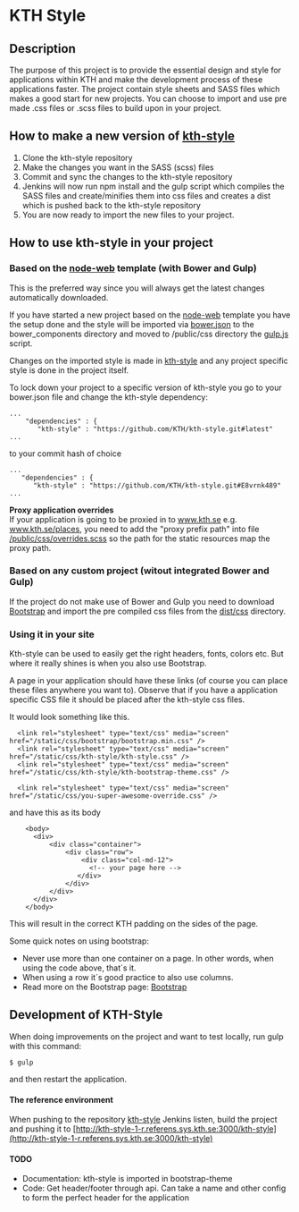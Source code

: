 # KTH Style

## Description

The purpose of this project is to provide the essential design and style for applications within KTH and make the development process of these applications faster. The project contain style sheets and SASS files which makes a good start for new projects. You can choose to import and use pre made .css files or .scss files to build upon in your project.


## How to make a new version of [kth-style](https://gita.sys.kth.se/Infosys/kth-style)
1. Clone the kth-style repository
2. Make the changes you want in the SASS (scss) files
3. Commit and sync the changes to the kth-style repository
4. Jenkins will now run npm install and the gulp script which compiles the SASS files and create/minifies them into css files and creates a dist which is pushed back to the kth-style repository
5. You are now ready to import the new files to your project.


## How to use kth-style in your project

### Based on the [node-web](https://gita.sys.kth.se/Infosys/node-web) template (with Bower and Gulp)

This is the preferred way since you will always get the latest changes automatically downloaded. 

If you have started a new project based on the [node-web](https://github.com/KTH/node-web) template you have the setup done and the style will be imported via [bower.json](https://gita.sys.kth.se/Infosys/node-web/blob/master/bower.json) to the bower_components directory and moved to /public/css directory the [gulp.js](https://github.com/KTH/node-web/blob/master/gulpfile.js) script.

Changes on the imported style is made in [kth-style](https://github.com/KTH/kth-style) and any project specific style is done in the project itself.

To lock down your project to a specific version of kth-style you go to your bower.json file and change the kth-style dependency:

```
...
    "dependencies" : {
       "kth-style" : "https://github.com/KTH/kth-style.git#latest"
...
```
to your commit hash of choice
  
```
...
   "dependencies" : {
      "kth-style" : "https://github.com/KTH/kth-style.git#E8vrnk489"
...
```

**Proxy application overrides**  
If your application is going to be proxied in to www.kth.se e.g. www.kth.se/places, you need to add the "proxy prefix path" into file [/public/css/overrides.scss](https://github.com/KTH/places-web/blob/develop/public/css/overrides.scss) so the path for the static resources map the proxy path.

### Based on any custom project (witout integrated Bower and Gulp)
If the project do not make use of Bower and Gulp you need to download [Bootstrap](http://getbootstrap.com/getting-started/#download) and import the pre compiled css files from the [dist/css](https://github.com/KTH/kth-style/tree/master/dist/css) directory.

### Using it in your site
Kth-style can be used to easily get the right headers, fonts, colors etc. But where it really shines is when you also use Bootstrap.

A page in your application should have these links (of course you can place these files anywhere you want to). Observe that if you have a application specific CSS file it should be placed after the kth-style css files.

It would look something like this.

```
  <link rel="stylesheet" type="text/css" media="screen" href="/static/css/bootstrap/bootstrap.min.css" />
  <link rel="stylesheet" type="text/css" media="screen" href="/static/css/kth-style/kth-style.css" />
  <link rel="stylesheet" type="text/css" media="screen" href="/static/css/kth-style/kth-bootstrap-theme.css" />
  
  <link rel="stylesheet" type="text/css" media="screen" href="/static/css/you-super-awesome-override.css" />
```

and have this as its body

```
    <body>
      <div>
          <div class="container">
              <div class="row">
                  <div class="col-md-12">
                    <!-- your page here -->
                 </div>
              </div>
          </div>
      </div>
    </body>
```

This will result in the correct KTH padding on the sides of the page.

Some quick notes on using bootstrap:

+ Never use more than one container on a page. In other words, when using the code above, that´s it.
+ When using a row it´s good practice to also use columns.
+ Read more on the Bootstrap page: [Bootstrap](http://getbootstrap.com/getting-started/)

## Development of KTH-Style
When doing improvements on the project and want to test locally, run gulp with this command:

```
$ gulp
```
and then restart the application.

#### The reference environment
When pushing to the repository [kth-style](https://github.com/KTH/kth-style) Jenkins listen, build the project and pushing it to [http://kth-style-1-r.referens.sys.kth.se:3000/kth-style](http://kth-style-1-r.referens.sys.kth.se:3000/kth-style)

#### TODO
- Documentation: kth-style is imported in bootstrap-theme
- Code: Get header/footer through api. Can take a name and other config to form the perfect header for the application
